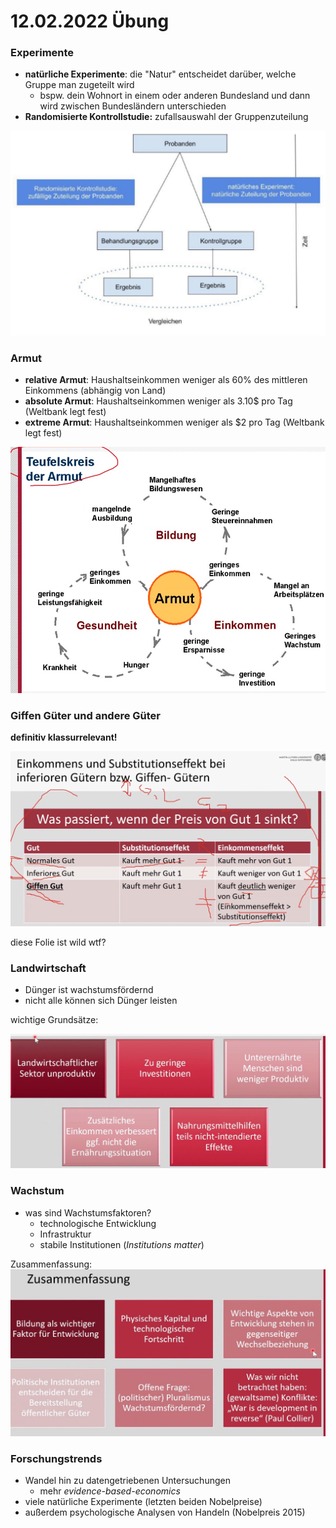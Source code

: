 # 12.02.2022 Übung

### Experimente

- **natürliche Experimente**: die "Natur" entscheidet darüber, welche Gruppe man zugeteilt wird
    - bspw. dein Wohnort in einem oder anderen Bundesland und dann wird zwischen Bundesländern unterschieden
- **Randomisierte Kontrollstudie:** zufallsauswahl der Gruppenzuteilung

![2022-02-12_10.16.58](../images/2022-02-12_10.16.58.jpg)

### Armut

- **relative Armut**: Haushaltseinkommen weniger als 60% des mittleren Einkommens (abhängig von Land)
- **absolute Armut**: Haushaltseinkommen weniger als 3.10$ pro Tag (Weltbank legt fest)
- **extreme Armut**: Haushaltseinkommen weniger als $2 pro Tag (Weltbank legt fest)

![2022-02-11_13.40.59](../images/2022-02-11_13.40.59.jpg)



### Giffen Güter und andere Güter

**definitiv klassurrelevant!**

![22-02-12_10-33](../images/22-02-12_10-33.jpg)

diese Folie ist wild wtf?



### Landwirtschaft

- Dünger ist wachstumsfördernd
- nicht alle können sich Dünger leisten

wichtige Grundsätze:

![](../images/2022-02-11_13.26.59.jpg)



### Wachstum

- was sind Wachstumsfaktoren? 
    - technologische Entwicklung
    - Infrastruktur
    - stabile Institutionen (*Institutions matter*)

Zusammenfassung: ![](../images/2022-02-11_13.46.21.jpg)



### Forschungstrends

- Wandel hin zu datengetriebenen Untersuchungen
    - mehr *evidence-based-economics*
- viele natürliche Experimente (letzten beiden Nobelpreise)
- außerdem psychologische Analysen von Handeln (Nobelpreis 2015)



